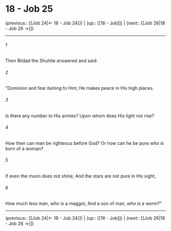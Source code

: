 # 18 - Job 25

(previous:: [[Job 24|← 18 - Job 24]]) | (up:: [[18 - Job]]) | (next:: [[Job 26|18 - Job 26 →]])

***


###### 1 
Then Bildad the Shuhite answered and said: 

###### 2 
"Dominion and fear _belong_ to Him; He makes peace in His high places. 

###### 3 
Is there any number to His armies? Upon whom does His light not rise? 

###### 4 
How then can man be righteous before God? Or how can he be pure _who is_ born of a woman? 

###### 5 
If even the moon does not shine, And the stars are not pure in His sight, 

###### 6 
How much less man, _who is_ a maggot, And a son of man, _who is_ a worm?"

***

(previous:: [[Job 24|← 18 - Job 24]]) | (up:: [[18 - Job]]) | (next:: [[Job 26|18 - Job 26 →]])
